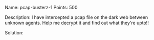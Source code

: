 Name: pcap-busterz-1 
Points: 500 

Description:
I have intercepted a pcap file on the dark web between unknown agents. 
Help me decrypt it and find out what they're upto!! 

Solution:
